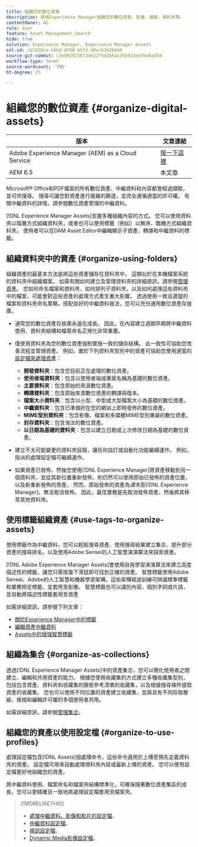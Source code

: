 ```yaml
---
title: 組織您的數位資產
description: 使用Experience Manager組織您的數位資產、影像、檔案、資料夾等。
contentOwner: AG
role: User
feature: Asset Management,Search
hide: true
solution: Experience Manager, Experience Manager Assets
exl-id: cb7d28ce-c6bd-4760-b5fd-d0ecb3426844
source-git-commit: c3e9029236734e22f5d266ac26b923eafbe0a459
workflow-type: tm+mt
source-wordcount: '795'
ht-degree: 2%

---
```


# 組織您的數位資產 {#organize-digital-assets}

| 版本 | 文章連結 |
| -------- | ---------------------------- |
| Adobe Experience Manager (AEM) as a Cloud Service | [按一下這裡](https://experienceleague.adobe.com/docs/experience-manager-cloud-service/content/assets/manage/organize-assets.html?lang=zh-Hant) |
| AEM 6.5 | 本文章 |

Microsoft® Office和PDF檔案的所有數位資產、中繼資料和內容都會經過擷取，並可供搜尋。 搜尋可讓您對資產進行複雜的篩選，並完全遵循適當的許可權。 有關中繼資料的詳情，請參閱數位資產管理的中繼資料。

[!DNL Experience Manager Assets]支援多種組織內容的方式。 您可以使用資料夾以階層方式組織資料夾，或者也可以使用標籤（例如）以無序、臨機方式組織資料夾。 使用者可以在DAM Asset Editor中編輯顯示子資產、轉譯和中繼資料的標籤。

## 組織資料夾中的資產 {#organize-using-folders}

組織資產的最基本方法是將這些資產儲存在資料夾中。 這類似於在本機檔案系統的資料夾中組織檔案。 如需有關如何建立及管理資料夾的詳細資訊，請參閱[管理資產](manage-assets.md)。 您如何命名檔案和資料夾、如何排列子資料夾，以及如何處理這些資料夾中的檔案，可能會對這些資產的處理方式產生重大影響。 透過使用一致且適當的檔案和資料夾命名策略，搭配良好的中繼資料做法，您可以充份運用數位資產存放庫。

* 通常您的數位資產存放庫永遠在成長。 因此，在內容建立週期早期將中繼資料使用、資料夾結構和檔案命名正規化非常重要。
* 僅使用資料夾為您的數位資產強制實施一致的儲存結構。 此一致性可協助您改善流程並管理資產。 例如，置於下列資料夾型別中的資產可協助您使用適當的[設定檔來處理資產](processing-profiles.md)：

   * **開發資料夾**：包含您目前正在處理的數位資產。
   * **使用者端資料夾**：包含以使用者端或專案名稱為基礎的數位資產。
   * **主要資料夾**：包含原始的來源數位資產。
   * **轉譯資料夾**：包含原始來源數位資產的轉譯與復本。
   * **檔案大小資料夾**：包含以小型、中型或大型檔案大小為基礎的數位資產。
   * **中繼資料夾**：包含已準備好在您的網站上即時發佈的數位資產。
   * **MIME型別資料夾**：包含影像、檔案和多媒體MIME型別專屬的數位資產。
   * **封存資料夾**：包含淘汰的數位資產。
   * **以日期為基礎的資料夾**：包含以建立日期或上次修改日期為基礎的數位資產。

* 建立不太可能變更的資料夾目錄，讓任何自訂或自動化功能繼續運作。 例如，指派的處理設定檔可繼續運作。
* 如果資產已發佈，然後您使用[!DNL Experience Manager]將資產移動到另一個資料夾，並從其新位置重新發佈，則仍然可以使用原始已發佈的資產位置，以及新重新發佈的資產。 然而，原始發佈的資產為&#x200B;*遺失*&#x200B;至[!DNL Experience Manager]，無法取消發佈。 因此，最佳實務是先取消發佈資產，然後將其移至其他資料夾。

## 使用標籤組織資產 {#use-tags-to-organize-assets}

使用標籤作為中繼資料，您可以輕鬆搜尋資產、使用搜尋結果建立集合、提升部分資產的搜尋排名，以及使用Adobe Sensei的人工智慧演演算法來探索資產。

[!DNL Adobe Experience Manager Assets]會使用自我學習演演算法來建立高度描述性的標籤，讓您只需按幾下滑鼠即可找到正確的資產。 智慧標籤使用Adobe Sensei、Adobe的人工智慧和機器學習架構，這些架構經過訓練可辨識標準標籤和業務特定標籤，並套用至影像。 智慧標籤也可以識別內容、個別字詞或片語，並自動將描述性標籤套用至資產

如需詳細資訊，請參閱下列文章：

* [關於Experience Manager中的標籤](/help/sites-authoring/tags.md)
* [編輯資產中繼資料](metadata.md)
* [Assets中的增強智慧標籤](enhanced-smart-tags.md)

## 組織為集合 {#organize-as-collections}

透過[!DNL Experience Manager Assets]中的資產集合，您可以簡化使用者之間建立、編輯和共用資產的能力。 根據您使用收藏集的方式建立多種收藏集型別，包括包含資產、資料夾和收藏集的靜態參考清單的收藏集，以及根據搜尋條件提取資產的收藏集。 您也可以使用不同位置的資產建立收藏集，並與具有不同存取層級、檢視和編輯許可權的多個使用者共用。

如需詳細資訊，請參閱[管理集合](manage-collections.md)。

<!-- TBD items: add screenshots where applicable
Any hints/recommendations of when to use what method of organizing? Some examples of how organizing helps towards a better taxonomy and improved content velocity.
Add back links to blog posts by marketing?
-->

## 組織您的資產以使用設定檔 {#organize-to-use-profiles}

處理設定檔包含[!DNL Assets]個處理命令，這些命令適用於上傳至預先定義資料夾的資產。 設定檔可用來自動處理資料夾內容或最新上傳的資產。 您可以使用設定檔更好地組織您的資產。

將中繼資料使用、檔案命名和檔案夾結構標準化，可確保隨著數位資產集區的成長，您可以更精確且一致地將處理設定檔套用至檔案夾。

>[!MORELIKETHIS]
>
>* [處理中繼資料、影像和影片的設定檔](processing-profiles.md)。
>* [中繼資料設定檔](/help/assets/metadata-config.md#metadata-profiles)。
>* [視訊設定檔](video-profiles.md)。
>* [Dynamic Media影像設定檔](image-profiles.md)。
